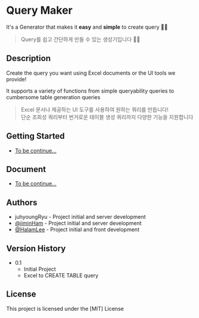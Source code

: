 # Query Maker

It's a Generator that makes it **easy** and **simple** to create query 👍🏼

> Query를 쉽고 간단하게 만들 수 있는 생성기입니다 👍🏼

## Description

Create the query you want using Excel documents or the UI tools we provide!

It supports a variety of functions from simple queryability queries to cumbersome table generation queries

> Excel 문서나 제공하는 UI 도구를 사용하여 원하는 쿼리를 만듭니다!  
> 단순 조회성 쿼리부터 번거로운 테이블 생성 쿼리까지 다양한 기능을 지원합니다

## Getting Started

- [To be continue...](https://github.com/juhyoungRyu/queryMaker)

## Document

- [To be continue...](https://github.com/juhyoungRyu/queryMaker)

## Authors

- juhyoungRyu - Project initial and server development
- [@jiminHam](https://github.com/gkawlals) - Project initial and server development
- [@HalamLee](https://github.com/HalamLee) - Project initial and front development

## Version History

- 0.1
  - Initial Project
  - Excel to CREATE TABLE query

## License

This project is licensed under the [MIT] License

